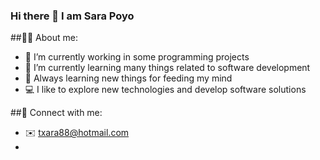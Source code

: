 ### Hi there 👋 I am Sara Poyo

##🙋‍♀️ About me:

- 🔭 I’m currently working in some programming projects
- 🌱 I’m currently learning many things related to software development
- 🧠 Always learning new things for feeding my mind
- 💻 I like to explore new technologies and develop software solutions

 ##📩 Connect with me:
- ✉️ txara88@hotmail.com
- 
